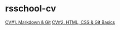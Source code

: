 # rsschool-cv

[CV#1. Markdown & Git](https://github.com/tanajaym/rsschool-cv/blob/main/cv.md)
[CV#2. HTML, CSS & Git Basics](https://tanajaym.github.io/rsschool-cv/)
